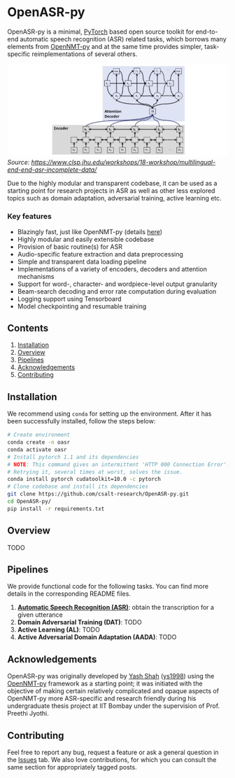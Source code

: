 # OpenASR-py

OpenASR-py is a minimal, [PyTorch](https://github.com/pytorch/pytorch) based open source toolkit for end-to-end automatic speech recognition (ASR) related tasks, which borrows many elements from [OpenNMT-py](https://github.com/OpenNMT/OpenNMT-py) and at the same time provides simpler, task-specific reimplementations of several others. 

![](asr-erd.jpg)
*Source: https://www.clsp.jhu.edu/workshops/18-workshop/multilingual-end-end-asr-incomplete-data/*

Due to the highly modular and transparent codebase, it can be used as a starting point for research projects in ASR as well as other less explored topics such as domain adaptation, adversarial training, active learning etc.

### Key features
* Blazingly fast, just like OpenNMT-py (details [here](https://github.com/OpenNMT/OpenNMT-py/issues/552#issuecomment-363291799))
* Highly modular and easily extensible codebase
* Provision of basic routine(s) for ASR
* Audio-specific feature extraction and data preprocessing
* Simple and transparent data loading pipeline
* Implementations of a variety of encoders, decoders and attention mechanisms
* Support for word-, character- and wordpiece-level output granularity
* Beam-search decoding and error rate computation during evaluation
* Logging support using Tensorboard
* Model checkpointing and resumable training

## Contents
1. [Installation](#installation)
2. [Overview](#overview)
3. [Pipelines](#pipelines)
4. [Acknowledgements](#acknowledgements)
5. [Contributing](#contributing)

## Installation

We recommend using `conda` for setting up the environment. After it has been successfully installed, follow the steps below:
```bash
# Create environment
conda create -n oasr
conda activate oasr
# Install pytorch 1.1 and its dependencies
# NOTE: This command gives an intermittent 'HTTP 000 Connection Error'. 
# Retrying it, several times at worst, solves the issue.
conda install pytorch cudatoolkit=10.0 -c pytorch
# Clone codebase and install its dependencies
git clone https://github.com/csalt-research/OpenASR-py.git
cd OpenASR-py/
pip install -r requirements.txt
```

## Overview

TODO

## Pipelines

We provide functional code for the following tasks. You can find more details in the corresponding README files.

1. [**Automatic Speech Recognition (ASR)**](pipelines/ASR): obtain the transcription for a given utterance
2. **Domain Adversarial Training (DAT)**: TODO
3. **Active Learning (AL)**: TODO
4. **Active Adversarial Domain Adaptation (AADA)**: TODO

## Acknowledgements
OpenASR-py was originally developed by [Yash Shah](https://ys1998.github.io) ([ys1998](https://github.com/ys1998)) using the [OpenNMT-py](https://github.com/OpenNMT/OpenNMT-py) framework as a starting point; it was initiated with the objective of making certain relatively complicated and opaque aspects of OpenNMT-py more ASR-specific and research friendly during his undergraduate thesis project at IIT Bombay under the supervision of Prof. Preethi Jyothi.

## Contributing
Feel free to report any bug, request a feature or ask a general question in the [Issues](https://github.com/csalt-research/OpenASR-py/issues) tab. We also love contributions, for which you can consult the same section for appropriately tagged posts. 